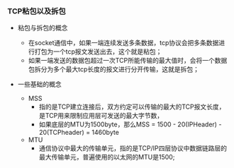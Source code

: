### TCP粘包以及拆包

  - 粘包与拆包的概念

    * 在socket通信中，如果一端连续发送多条数据，tcp协议会把多条数据进行打包为一个tcp报文发送出去，这个就是粘包；
    * 如果一端发送的数据包超过一次TCP所能传输的最大值时，会将一个数据包拆分为多个最大tcp长度的报文进行分开传输，这就是拆包；

  - 一些基础的概念
 
    * MSS
       - 指的是TCP建立连接后，双方约定可以传输的最大的TCP报文长度，是TCP用来限制应用层可发送的最大字节数，
       - 如果底层的MTU为1500byte，那么MSS = 1500 - 20(IPHeader) - 20(TCPheader) = 1460byte
    * MTU
       - 通信协议中最大的传输单元，指的是TCP/IP四层协议中数据链路层的最大传输单元，普遍使用的以太网的MTU是1500;